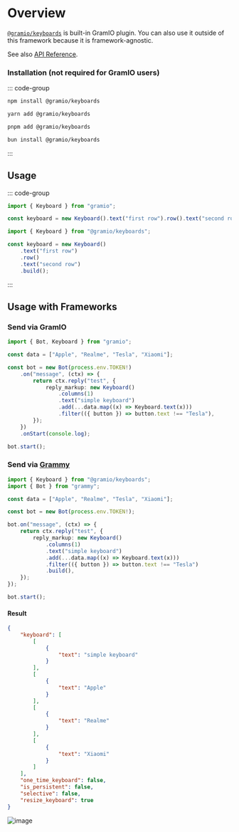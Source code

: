 # Overview

[`@gramio/keyboards`](https://github.com/gramiojs/keyboards) is built-in GramIO plugin. You can also use it outside of this framework because it is framework-agnostic.

See also [API Reference](https://tsdocs.dev/docs/@gramio/keyboards).

### Installation (not required for GramIO users)

::: code-group

```bash [npm]
npm install @gramio/keyboards
```

```bash [yarn]
yarn add @gramio/keyboards
```

```bash [pnpm]
pnpm add @gramio/keyboards
```

```bash [bun]
bun install @gramio/keyboards
```

:::

## Usage

::: code-group

```ts twoslash [with GramIO]
import { Keyboard } from "gramio";

const keyboard = new Keyboard().text("first row").row().text("second row");
```

```ts twoslash [without GramIO]
import { Keyboard } from "@gramio/keyboards";

const keyboard = new Keyboard()
    .text("first row")
    .row()
    .text("second row")
    .build();
```

:::

## Usage with Frameworks

### Send via GramIO

```ts twoslash
import { Bot, Keyboard } from "gramio";

const data = ["Apple", "Realme", "Tesla", "Xiaomi"];

const bot = new Bot(process.env.TOKEN!)
    .on("message", (ctx) => {
        return ctx.reply("test", {
            reply_markup: new Keyboard()
                .columns(1)
                .text("simple keyboard")
                .add(...data.map((x) => Keyboard.text(x)))
                .filter(({ button }) => button.text !== "Tesla"),
        });
    })
    .onStart(console.log);

bot.start();
```

### Send via [Grammy](https://grammy.dev/)

```ts twoslash
import { Keyboard } from "@gramio/keyboards";
import { Bot } from "grammy";

const data = ["Apple", "Realme", "Tesla", "Xiaomi"];

const bot = new Bot(process.env.TOKEN!);

bot.on("message", (ctx) => {
    return ctx.reply("test", {
        reply_markup: new Keyboard()
            .columns(1)
            .text("simple keyboard")
            .add(...data.map((x) => Keyboard.text(x)))
            .filter(({ button }) => button.text !== "Tesla")
            .build(),
    });
});

bot.start();
```

#### Result

```json
{
    "keyboard": [
        [
            {
                "text": "simple keyboard"
            }
        ],
        [
            {
                "text": "Apple"
            }
        ],
        [
            {
                "text": "Realme"
            }
        ],
        [
            {
                "text": "Xiaomi"
            }
        ]
    ],
    "one_time_keyboard": false,
    "is_persistent": false,
    "selective": false,
    "resize_keyboard": true
}
```

![image](https://github.com/gramiojs/keyboards/assets/57632712/e65e2b0a-40f0-43ae-9887-04360e6dbeab)
